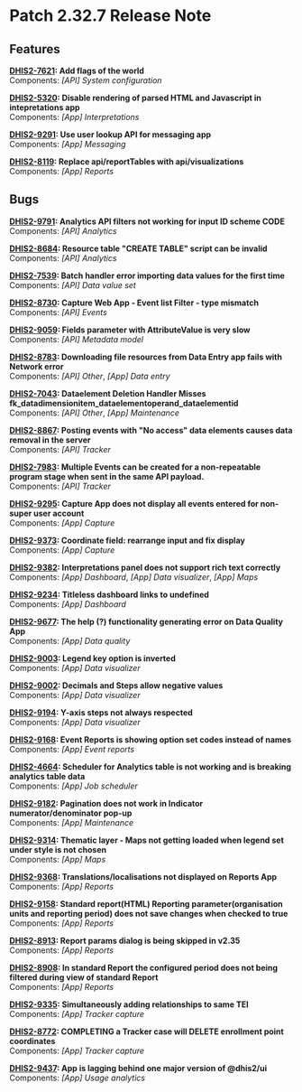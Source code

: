 # Patch 2.32.7 Release Note

## Features

**[DHIS2-7621](https://jira.dhis2.org/browse/DHIS2-7621): Add flags of the world**  
Components: _[API] System configuration_

**[DHIS2-5320](https://jira.dhis2.org/browse/DHIS2-5320): Disable rendering of parsed HTML and Javascript in intepretations app**  
Components: _[App] Interpretations_

**[DHIS2-9291](https://jira.dhis2.org/browse/DHIS2-9291): Use user lookup API for messaging app**  
Components: _[App] Messaging_

**[DHIS2-8119](https://jira.dhis2.org/browse/DHIS2-8119): Replace api/reportTables with api/visualizations**  
Components: _[App] Reports_

## Bugs

**[DHIS2-9791](https://jira.dhis2.org/browse/DHIS2-9791): Analytics API filters not working for input ID scheme CODE**  
Components: _[API] Analytics_

**[DHIS2-8684](https://jira.dhis2.org/browse/DHIS2-8684): Resource table "CREATE TABLE" script can be invalid**  
Components: _[API] Analytics_

**[DHIS2-7539](https://jira.dhis2.org/browse/DHIS2-7539): Batch handler error importing data values for the first time**  
Components: _[API] Data value set_

**[DHIS2-8730](https://jira.dhis2.org/browse/DHIS2-8730): Capture Web App - Event list Filter - type mismatch**  
Components: _[API] Events_

**[DHIS2-9059](https://jira.dhis2.org/browse/DHIS2-9059): Fields parameter with AttributeValue is very slow**  
Components: _[API] Metadata model_

**[DHIS2-8783](https://jira.dhis2.org/browse/DHIS2-8783): Downloading file resources from Data Entry app fails with Network error**  
Components: _[API] Other_, _[App] Data entry_

**[DHIS2-7043](https://jira.dhis2.org/browse/DHIS2-7043): Dataelement Deletion Handler Misses fk_datadimensionitem_dataelementoperand_dataelementid**  
Components: _[API] Other_, _[App] Maintenance_

**[DHIS2-8867](https://jira.dhis2.org/browse/DHIS2-8867): Posting events with "No access" data elements causes data removal in the server**  
Components: _[API] Tracker_

**[DHIS2-7983](https://jira.dhis2.org/browse/DHIS2-7983): Multiple Events can be created for a non-repeatable program stage when sent in the same API payload.**  
Components: _[API] Tracker_

**[DHIS2-9295](https://jira.dhis2.org/browse/DHIS2-9295): Capture App does not display all events entered for non-super user account**  
Components: _[App] Capture_

**[DHIS2-9373](https://jira.dhis2.org/browse/DHIS2-9373): Coordinate field: rearrange input and fix display**  
Components: _[App] Capture_

**[DHIS2-9382](https://jira.dhis2.org/browse/DHIS2-9382): Interpretations panel does not support rich text correctly**  
Components: _[App] Dashboard_, _[App] Data visualizer_, _[App] Maps_

**[DHIS2-9234](https://jira.dhis2.org/browse/DHIS2-9234): Titleless dashboard links to undefined**  
Components: _[App] Dashboard_

**[DHIS2-9677](https://jira.dhis2.org/browse/DHIS2-9677): The help (?) functionality generating error on Data Quality App**  
Components: _[App] Data quality_  

**[DHIS2-9003](https://jira.dhis2.org/browse/DHIS2-9003): Legend key option is inverted**  
Components: _[App] Data visualizer_

**[DHIS2-9002](https://jira.dhis2.org/browse/DHIS2-9002): Decimals and Steps allow negative values**  
Components: _[App] Data visualizer_

**[DHIS2-9194](https://jira.dhis2.org/browse/DHIS2-9194): Y-axis steps not always respected**  
Components: _[App] Data visualizer_

**[DHIS2-9168](https://jira.dhis2.org/browse/DHIS2-9168): Event Reports is showing option set codes instead of names**  
Components: _[App] Event reports_

**[DHIS2-4664](https://jira.dhis2.org/browse/DHIS2-4664): Scheduler for Analytics table is not working and is breaking analytics table data**  
Components: _[App] Job scheduler_

**[DHIS2-9182](https://jira.dhis2.org/browse/DHIS2-9182): Pagination does not work in Indicator numerator/denominator pop-up**  
Components: _[App] Maintenance_

**[DHIS2-9314](https://jira.dhis2.org/browse/DHIS2-9314): Thematic layer - Maps not getting loaded when legend set under style is not chosen**  
Components: _[App] Maps_

**[DHIS2-9368](https://jira.dhis2.org/browse/DHIS2-9368): Translations/localisations not displayed on Reports App**  
Components: _[App] Reports_

**[DHIS2-9158](https://jira.dhis2.org/browse/DHIS2-9158): Standard report(HTML) Reporting parameter(organisation units and  reporting period) does not save changes when checked to true**  
Components: _[App] Reports_

**[DHIS2-8913](https://jira.dhis2.org/browse/DHIS2-8913): Report params dialog is being skipped in v2.35**  
Components: _[App] Reports_

**[DHIS2-8908](https://jira.dhis2.org/browse/DHIS2-8908): In standard Report the configured period does not being filtered during view of standard Report**  
Components: _[App] Reports_

**[DHIS2-9335](https://jira.dhis2.org/browse/DHIS2-9335): Simultaneously adding relationships to same TEI**  
Components: _[App] Tracker capture_

**[DHIS2-8772](https://jira.dhis2.org/browse/DHIS2-8772): COMPLETING a Tracker case will DELETE enrollment point coordinates**  
Components: _[App] Tracker capture_

**[DHIS2-9437](https://jira.dhis2.org/browse/DHIS2-9437): App is lagging behind one major version of @dhis2/ui**  
Components: _[App] Usage analytics_

